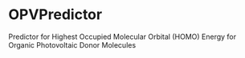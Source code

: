 # OPVPredictor
Predictor for Highest Occupied Molecular Orbital (HOMO) Energy for Organic Photovoltaic Donor Molecules
